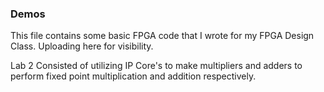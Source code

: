 ### Demos

This file contains some basic FPGA code that I wrote for my FPGA Design Class.
Uploading here for visibility.


Lab 2 Consisted of utilizing IP Core's to make multipliers and adders to perform fixed point multiplication and addition respectively.

